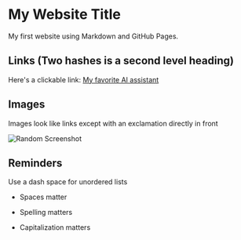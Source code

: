 # My Website Title 

My first website using Markdown and GitHub Pages.

## Links (Two hashes is a second level heading)

Here's a clickable link: [My favorite AI assistant](https://claude.ai)

## Images

Images look like links except with an exclamation directly in front

![Random Screenshot](/cintel-01-pages/Screenshot%202024-10-21%20111044.png)

## Reminders

Use a dash space for unordered lists

- Spaces matter

- Spelling matters

- Capitalization matters
